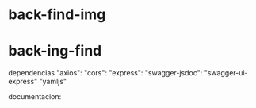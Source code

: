 # back-find-img
# back-ing-find

dependencias 
    "axios":
    "cors":
    "express":
    "swagger-jsdoc":
    "swagger-ui-express"
    "yamljs"

documentacion:

